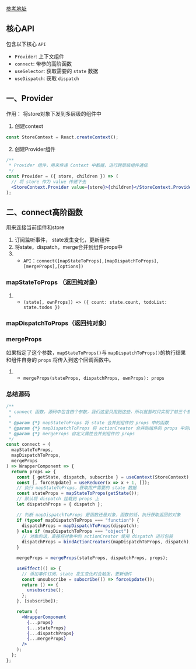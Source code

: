 [参考地址](https://github.com/beichensky/Blog/issues/10)
## 核心API

包含以下核心 `API`

-   `Provider`: 上下文组件
-   `connect`: 带参的高阶函数
-   `useSelector`: 获取需要的 `state` 数据
-   `useDispatch`: 获取 `dispatch`

## 一、Provider

作用： 将store对象下发到多层级的组件中

1. 创建context
```jsx
const StoreContext = React.createContext(); 
```
2. 创建Provider组件
```jsx
/**
 * Provider 组件，用来传递 Context 中数据，进行跨层级组件通信
 */
const Provider = ({ store, children }) => (
  // 将 store 作为 value 传递下去
  <StoreContext.Provider value={store}>{children}</StoreContext.Provider>
);
```
## 二、connect高阶函数

用来连接当前组件和store

1. 订阅监听事件， state发生变化，更新组件
2. 将state，dispatch，merge合并到组件props中
3. -   `API`：`connect([mapStateToProps],[mapDispatchToProps],[mergeProps],[options])`

### mapStateToProps （返回纯对象）

1. -   `(state[, ownProps]) => ({ count: state.count, todoList: state.todos })`
### mapDispatchToProps（返回纯对象）

### mergeProps

如果指定了这个参数，`mapStateToProps()`与 `mapDispatchToProps()`的执行结果和组件自身的 `props` 将传入到这个回调函数中。
1. -   `mergeProps(stateProps, dispatchProps, ownProps): props`

### 总结源码

```jsx
/**
 * connect 函数，源码中包含四个参数，我们这里只用到这些，所以就暂时只实现了前三个参数
 *
 * @param {*} mapStateToProps 将 state 合并到组件的 props 中的函数
 * @param {*} mapDispatchToProps 将 actionCreator 合并到组件的 props 中的函数
 * @param {*} mergeProps 自定义属性合并到组件的 props
 */
const connect = (
  mapStateToProps,
  mapDispatchToProps,
  mergeProps
) => WrapperComponent => {
  return props => {
    const { getState, dispatch, subscribe } = useContext(StoreContext);
    const [, forceUpdate] = useReducer(x => x + 1, []);
    // 执行 mapStateToProps，获取用户需要的 state 数据
    const stateProps = mapStateToProps(getState());
    // 默认将 dispatch 挂载到 props 上
    let dispatchProps = { dispatch };

    // 判断 mapDispatchToProps 是函数还是对象，函数的话，执行获取返回的对象
    if (typeof mapDispatchToProps === "function") {
      dispatchProps = mapDispatchToProps(dispatch);
    } else if (mapDispatchToProps === "object") {
      // 对象的话，直接将对象中的 actionCreator 使用 dispatch 进行包装
      dispatchProps = bindActionCreators(mapDispatchToProps, dispatch);
    }

    mergeProps = mergeProps(stateProps, dispatchProps, props);

    useEffect(() => {
      // 添加事件订阅，state 发生变化时会触发，更新组件
      const unsubscribe = subscribe(() => forceUpdate());
      return () => {
        unsubscribe();
      };
    }, [subscribe]);

    return (
      <WrapperComponent
        {...props}
        {...stateProps}
        {...dispatchProps}
        {...mergeProps}
      />
    );
  };
};
```